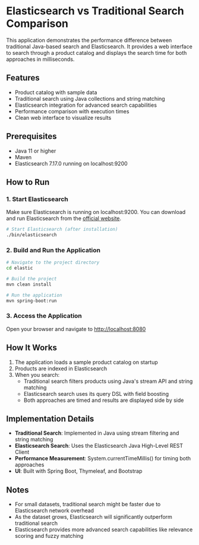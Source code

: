 # Elasticsearch vs Traditional Search Comparison

This application demonstrates the performance difference between traditional Java-based search and Elasticsearch. It provides a web interface to search through a product catalog and displays the search time for both approaches in milliseconds.

## Features

- Product catalog with sample data
- Traditional search using Java collections and string matching
- Elasticsearch integration for advanced search capabilities
- Performance comparison with execution times
- Clean web interface to visualize results

## Prerequisites

- Java 11 or higher
- Maven
- Elasticsearch 7.17.0 running on localhost:9200

## How to Run

### 1. Start Elasticsearch

Make sure Elasticsearch is running on localhost:9200. You can download and run Elasticsearch from the [official website](https://www.elastic.co/downloads/elasticsearch).

```bash
# Start Elasticsearch (after installation)
./bin/elasticsearch
```

### 2. Build and Run the Application

```bash
# Navigate to the project directory
cd elastic

# Build the project
mvn clean install

# Run the application
mvn spring-boot:run
```

### 3. Access the Application

Open your browser and navigate to [http://localhost:8080](http://localhost:8080)

## How It Works

1. The application loads a sample product catalog on startup
2. Products are indexed in Elasticsearch
3. When you search:
   - Traditional search filters products using Java's stream API and string matching
   - Elasticsearch search uses its query DSL with field boosting
   - Both approaches are timed and results are displayed side by side

## Implementation Details

- **Traditional Search**: Implemented in Java using stream filtering and string matching
- **Elasticsearch Search**: Uses the Elasticsearch Java High-Level REST Client
- **Performance Measurement**: System.currentTimeMillis() for timing both approaches
- **UI**: Built with Spring Boot, Thymeleaf, and Bootstrap

## Notes

- For small datasets, traditional search might be faster due to Elasticsearch network overhead
- As the dataset grows, Elasticsearch will significantly outperform traditional search
- Elasticsearch provides more advanced search capabilities like relevance scoring and fuzzy matching